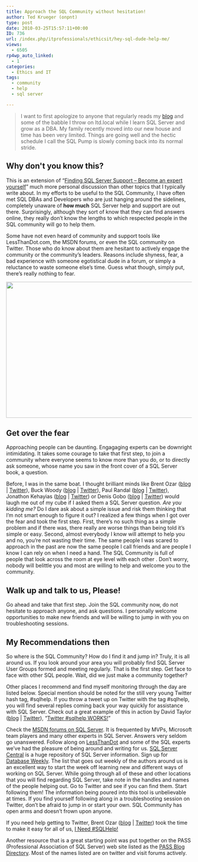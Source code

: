 ```yaml
---
title: Approach the SQL Community without hesitation!
author: Ted Krueger (onpnt)
type: post
date: 2010-03-25T15:57:11+00:00
ID: 736
url: /index.php/itprofessionals/ethicsit/hey-sql-dude-help-me/
views:
  - 6505
rp4wp_auto_linked:
  - 1
categories:
  - Ethics and IT
tags:
  - community
  - help
  - sql server

---
```

> I want to first apologize to anyone that regularly reads my [blog][1] and some of the babble I throw on ltd.local while I learn SQL Server and grow as a DBA. My family recently moved into our new house and time has been very limited. Things are going well and the hectic schedule I call the SQL Pump is slowly coming back into its normal stride.

## Why don't you know this?

This is an extension of “[Finding SQL Server Support – Become an expert yourself][2]” much more personal discussion than other topics that I typically write about. In my efforts to be useful to the SQL Community, I have often met SQL DBAs and Developers who are just hanging around the sidelines, completely unaware of **how much** SQL Server help and support are out there. Surprisingly, although they sort of know that they can find answers online, they really don’t know the lengths to which respected people in the SQL community will go to help them. 

Some have not even heard of community and support tools like LessThanDot.com, the MSDN forums, or even the SQL community on Twitter. Those who do know about them are hesitant to actively engage the community or the community’s leaders. Reasons include shyness, fear, a bad experience with someone egotistical dude in a forum, or simply a reluctance to waste someone else’s time. Guess what though, simply put, there’s really nothing to fear. 

<div class="image_block">
  <img src="/wp-content/uploads/blogs/ITProfessionals/community.jpg" alt="" title="" width="534" height="368" />
</div>

## Get over the fear

Approaching people can be daunting. Engagaging experts can be downright intimidating. It takes some courage to take that first step, to join a community where everyone seems to know more than you do, or to directly ask someone, whose name you saw in the front cover of a SQL Server book, a question.
  

  
Before, I was in the same boat. I thought brilliant minds like Brent Ozar ([blog][3] | [Twitter][4]), Buck Woody ([blog][5] | [Twitter][6]), Paul Randal ([blog][7] | [Twitter][8]), Jonathon Kehayias ([blog][9] | [Twitter][10]) or Denis Gobo ([blog][11] | [Twitter][12]) would laugh me out of my cube if I asked them a SQL Server question. _Are you kidding me?_ Do I dare ask about a simple issue and risk them thinking that I’m not smart enough to figure it out? I realized a few things when I got over the fear and took the first step. First, there’s no such thing as a simple problem and if there was, there really are worse things than being told it’s simple or easy. Second, almost everybody I know will attempt to help you and no, you’re not wasting their time. The same people I was scared to approach in the past are now the same people I call friends and are people I know I can rely on when I need a hand. The SQL Community is full of people that look across the room at eye level with each other . Don’t worry, nobody will belittle you and most are willing to help and welcome you to the community. 

## Walk up and talk to us, Please!

Go ahead and take that first step. Join the SQL community now, do not hesitate to approach anyone, and ask questions. I personally welcome opportunities to make new friends and will be willing to jump in with you on troubleshooting sessions. 



## My Recommendations then

So where is the SQL Community? How do I find it and jump in? Truly, it is all around us. If you look around your area you will probably find SQL Server User Groups formed and meeting regularly. That is the first step. Get face to face with other SQL people. Wait, did we just make a community together?
  
Other places I recommend and find myself monitoring through the day are listed below. Special mention should be noted for the still very young Twitter hash tag, #sqlhelp. If you throw a tweet up on Twitter with the tag #sqlhelp, you will find several replies coming back your way quickly for assistance with SQL Server. Check out a great example of this in action by David Taylor ([blog][13] | [Twitter][14]), “[Twitter #sqlhelp WORKS!][15]”

Check the [MSDN forums on SQL Server][16]. It is frequented by MVPs, Microsoft team players and many other experts in SQL Server. Answers very seldom go unanswered. Follow along on [LessThanDot][17] and some of the SQL experts we’ve had the pleasure of being around and writing for us. [SQL Server Central][18] is a huge repository of SQL Server information. Sign up for [Database Weekly][19]. The list that goes out weekly of the authors around us is an excellent way to start the week off learning new and different ways of working on SQL Server. While going through all of these and other locations that you will find regarding SQL Server, take note in the handles and names of the people helping out. Go to Twitter and see if you can find them. Start following them! The information being poured into this tool is unbelievable at times. If you find yourself following along in a troubleshooting session on Twitter, don’t be afraid to jump in or start your own. SQL Community has open arms and doesn’t frown upon anyone. 

If you need help getting to Twitter, Brent Ozar ([blog][3] | [Twitter][4]) took the time to make it easy for all of us, [I Need #SQLHelp!][20]

Another resource that is a great starting point was put together on the PASS (Professional Association of SQL Server) web site listed as the [PASS Blog Directory][21]. Most of the names listed are on twitter and visit forums actively.

 [1]: /index.php/All/?disp=authdir&author=68
 [2]: /index.php/ITProfessionals/EthicsIT/help-around-the-corner-for-sql
 [3]: http://www.brentozar.com/
 [4]: http://twitter.com/brento
 [5]: http://blogs.msdn.com/buckwoody/default.aspx
 [6]: http://twitter.com/buckwoody
 [7]: http://www.sqlskills.com/blogs/paul/
 [8]: http://twitter.com/paulrandal
 [9]: http://sqlblog.com/blogs/jonathan_kehayias/
 [10]: http://twitter.com/sqlsarg
 [11]: /index.php/All/?disp=authdir&author=4
 [12]: http://twitter.com/denisgobo
 [13]: http://dyfhid.wordpress.com/
 [14]: http://twitter.com/dyfhid
 [15]: http://dyfhid.wordpress.com/2010/01/07/twitter-sqlhelp-works/
 [16]: http://social.msdn.microsoft.com/Forums/en-US/category/sqlserver
 [17]: http://ltd.local/
 [18]: http://www.sqlservercentral.com/
 [19]: http://www.databaseweekly.com/
 [20]: http://www.brentozar.com/archive/2009/12/i-need-sqlhelp/
 [21]: http://www.sqlpass.org/Community/BlogDirectory.aspx